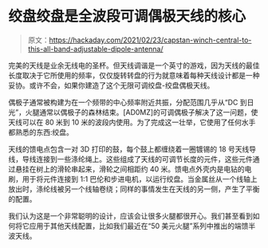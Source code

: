 # 绞盘绞盘是全波段可调偶极天线的核心

> 原文：<https://hackaday.com/2021/02/23/capstan-winch-central-to-this-all-band-adjustable-dipole-antenna/>

完美的天线是业余无线电的圣杯。但天线调谐是一个英寸的游戏，因为天线的最佳长度取决于它所使用的频率，仅仅旋转转盘的行为就意味着每种天线设计都是一种妥协。或许不会，如果你建造了这个无限可调绞盘-绞盘偶极天线。

偶极子通常被构建为在一个频带的中心频率附近共振，分配范围几乎从“DC 到日光”，火腿通常以偶极子的森林结束。[AD0MZ]的可调偶极子解决了这一问题，使天线可以在 80 米到 10 米的波段内使用。为了完成这一壮举，它使用了任何水手都熟悉的东西:绞盘。

天线的馈电点包含一对 3D 打印的鼓，每个鼓上都缠绕着一圈镀锡的 18 号天线导线，导线连接到一些涤纶绳上。这些组成了天线的可调节长度的元件，这些元件通过悬挂在树上的滑轮串起来，滑轮之间相距约 40 米。馈电点外壳内是电钻的电刷，用于将元件连接到 1:1 巴伦和步进电机，以运行绞盘。当金属丝从一个线轴上放出时，涤纶线被另一个线轴卷绕；同样的事情发生在天线的另一侧，产生了平衡的配置。

我们认为这是一个非常聪明的设计，应该会让很多火腿都很开心。我们甚至看到如何将它应用于其他天线配置，比如我们最近在“50 美元火腿”系列中推出的端馈半波天线。